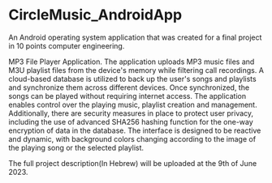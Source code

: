 # CircleMusic_AndroidApp

An Android operating system application that was created for a final project in 10 points computer engineering.

MP3 File Player Application.
The application uploads MP3 music files and M3U playlist files from the device's memory while filtering call recordings. 
A cloud-based database is utilized to back up the user's songs and playlists and synchronize them across different devices.
Once synchronized, the songs can be played without requiring internet access. 
The application enables control over the playing music, playlist creation and management.
Additionally, there are security measures in place to protect user privacy, including the use of advanced SHA256 hashing function for the one-way encryption of data in the database.
The interface is designed to be reactive and dynamic, with background colors changing according to the image of the playing song or the selected playlist.

The full project description(In Hebrew) will be uploaded at the 9th of June 2023.
